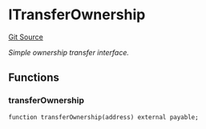 # ITransferOwnership
[Git Source](https://github.com/NaniDAO/accounts/blob/e66e0bb629a546845f0f148f99320ebf78829ff1/src/validators/RecoveryValidator.sol)

*Simple ownership transfer interface.*


## Functions
### transferOwnership


```solidity
function transferOwnership(address) external payable;
```

